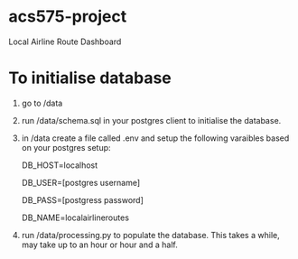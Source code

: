 # acs575-project
Local Airline Route Dashboard

# To initialise database
1. go to /data
2. run /data/schema.sql in your postgres client to initialise the database. 
3. in /data create a file called .env and setup the following varaibles based on your postgres setup:

      DB_HOST=localhost

      DB_USER=[postgres username]

      DB_PASS=[postgress password]

      DB_NAME=localairlineroutes
      
4. run /data/processing.py to populate the database. This takes a while, may take up to an hour or hour and a half. 
